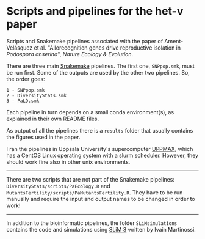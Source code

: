 # Scripts and pipelines for the het-v paper
Scripts and Snakemake pipelines associated with the paper of Ament-Velásquez et al. "Allorecognition genes drive reproductive isolation in *Podospora anserina*", *Nature Ecology & Evolution*.

There are three main [Snakemake](https://snakemake.readthedocs.io/en/stable/) pipelines. The first one, `SNPpop.smk`, must be run first. Some of the outputs are used by the other two pipelines. So, the order goes:

    1 - SNPpop.smk
    2 - DiversityStats.smk
    3 - PaLD.smk

Each pipeline in turn depends on a small conda environment(s), as explained in their own README files.

As output of all the pipelines there is a `results` folder that usually contains the figures used in the paper. 

I ran the pipelines in Uppsala University's supercomputer [UPPMAX](https://uppmax.uu.se/), which has a CentOS Linux operating system with a slurm scheduler. However, they should work fine also in other unix environments.

---

There are two scripts that are not part of the Snakemake pipelines: `DiversityStats/scripts/PaEcology.R` and `MutantsFertility/scripts/PaMutantsFertility.R`. They have to be run manually and require the input and output names to be changed in order to work!

---

In addition to the bioinformatic pipelines, the folder `SLiMsimulations` contains the code and simulations using [SLiM 3](https://academic.oup.com/mbe/article/36/3/632/5229931) written by Ivain Martinossi.
  